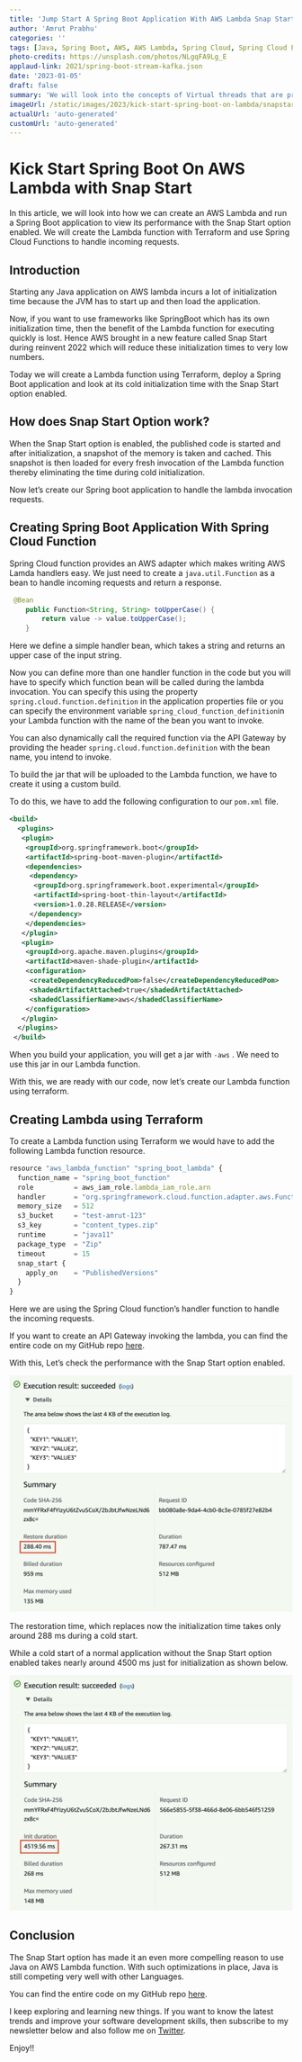 ```yaml
---
title: 'Jump Start A Spring Boot Application With AWS Lambda Snap Start'
author: 'Amrut Prabhu'
categories: ''
tags: [Java, Spring Boot, AWS, AWS Lambda, Spring Cloud, Spring Cloud Functions]
photo-credits: https://unsplash.com/photos/NLgqFA9Lg_E
applaud-link: 2021/spring-boot-stream-kafka.json
date: '2023-01-05'
draft: false
summary: 'We will look into the concepts of Virtual threads that are provided as a preview feature in JDK 19'
imageUrl: /static/images/2023/kick-start-spring-boot-on-lambda/snapstart.png
actualUrl: 'auto-generated'
customUrl: 'auto-generated'
---
```


# Kick Start Spring Boot On AWS Lambda with Snap Start

In this article, we will look into how we can create an AWS Lambda and run a Spring Boot application to view its performance with the Snap Start option enabled. We will create the Lambda function with Terraform and use Spring Cloud Functions to handle incoming requests.

## Introduction

Starting any Java application on AWS lambda incurs a lot of initialization time because the JVM has to start up and then load the application.

Now, if you want to use frameworks like SpringBoot which has its own initialization time, then the benefit of the Lambda function for executing quickly is lost. Hence AWS brought in a new feature called Snap Start during reinvent 2022 which will reduce these initialization times to very low numbers.

Today we will create a Lambda function using Terraform, deploy a Spring Boot application and look at its cold initialization time with the Snap Start option enabled.

## How does Snap Start Option work?

When the Snap Start option is enabled, the published code is started and after initialization, a snapshot of the memory is taken and cached. This snapshot is then loaded for every fresh invocation of the Lambda function thereby eliminating the time during cold initialization.

Now let’s create our Spring boot application to handle the lambda invocation requests.

## Creating Spring Boot Application With Spring Cloud Function

Spring Cloud function provides an AWS adapter which makes writing AWS Lamda handlers easy. We just need to create a `java.util.Function` as a bean to handle incoming requests and return a response.

```java
 @Bean
    public Function<String, String> toUpperCase() {
        return value -> value.toUpperCase();
    }
```

Here we define a simple handler bean, which takes a string and returns an upper case of the input string.

Now you can define more than one handler function in the code but you will have to specify which function bean will be called during the lambda invocation. You can specify this using the property `spring.cloud.function.definition` in the application properties file or you can specify the environment variable `spring_cloud_function_definition`in your Lambda function with the name of the bean you want to invoke.

You can also dynamically call the required function via the API Gateway by providing the header `spring.cloud.function.definition` with the bean name, you intend to invoke.

To build the jar that will be uploaded to the Lambda function, we have to create it using a custom build.

To do this, we have to add the following configuration to our `pom.xml` file.

```xml
<build>
  <plugins>
   <plugin>
    <groupId>org.springframework.boot</groupId>
    <artifactId>spring-boot-maven-plugin</artifactId>
    <dependencies>
     <dependency>
      <groupId>org.springframework.boot.experimental</groupId>
      <artifactId>spring-boot-thin-layout</artifactId>
      <version>1.0.28.RELEASE</version>
     </dependency>
    </dependencies>
   </plugin>
   <plugin>
    <groupId>org.apache.maven.plugins</groupId>
    <artifactId>maven-shade-plugin</artifactId>
    <configuration>
     <createDependencyReducedPom>false</createDependencyReducedPom>
     <shadedArtifactAttached>true</shadedArtifactAttached>
     <shadedClassifierName>aws</shadedClassifierName>
    </configuration>
   </plugin>
  </plugins>
 </build>
```

When you build your application, you will get a jar with `-aws` . We need to use this jar in our Lambda function.

With this, we are ready with our code, now let’s create our Lambda function using terraform.

## Creating Lambda using Terraform

To create a Lambda function using Terraform we would have to add the following Lambda function resource.

```typescript
resource "aws_lambda_function" "spring_boot_lambda" {
  function_name = "spring_boot_function"
  role          = aws_iam_role.lambda_iam_role.arn
  handler       = "org.springframework.cloud.function.adapter.aws.FunctionInvoker::handleRequest"
  memory_size   = 512
  s3_bucket     = "test-amrut-123"
  s3_key        = "content_types.zip"
  runtime       = "java11"
  package_type  = "Zip"
  timeout       = 15
  snap_start {
    apply_on    = "PublishedVersions"
  }
}
```

Here we are using the Spring Cloud function’s handler function to handle the incoming requests.

If you want to create an API Gateway invoking the lambda, you can find the entire code on my GitHub repo [here](https://github.com/amrutprabhu/spring-boot-lambda-snap-start).

With this, Let’s check the performance with the Snap Start option enabled.

![AWS Lambda with Snap Start](/static/images/2023/kick-start-spring-boot-on-lambda/snapstart.png)

The restoration time, which replaces now the initialization time takes only around 288 ms during a cold start.

While a cold start of a normal application without the Snap Start option enabled takes nearly around 4500 ms just for initialization as shown below.

![AWS Lambda Normal Execution](/static/images/2023/kick-start-spring-boot-on-lambda/normal.png)

## Conclusion

The Snap Start option has made it an even more compelling reason to use Java on AWS Lambda function. With such optimizations in place, Java is still competing very well with other Languages.

You can find the entire code on my GitHub repo [here](https://github.com/amrutprabhu/spring-boot-lambda-snap-start).

I keep exploring and learning new things. If you want to know the latest trends and improve your software development skills, then subscribe to my newsletter below and also follow me on [Twitter](https://twitter.com/amrutprabhu42).

Enjoy!!

